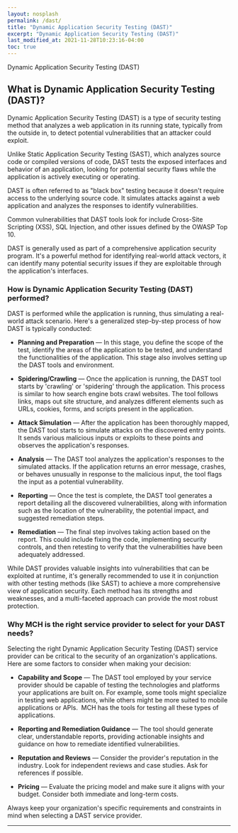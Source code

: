 ```yaml
---
layout: nosplash
permalink: /dast/
title: "Dynamic Application Security Testing (DAST)"
excerpt: "Dynamic Application Security Testing (DAST)"
last_modified_at: 2021-11-28T10:23:16-04:00
toc: true
---
```


Dynamic Application Security Testing (DAST)

## What is Dynamic Application Security Testing (DAST)? 

Dynamic Application Security Testing (DAST) is a type of security testing method that analyzes a web application in its running state, typically from the outside in, to detect potential vulnerabilities that an attacker could exploit.

Unlike Static Application Security Testing (SAST), which analyzes source code or compiled versions of code, DAST tests the exposed interfaces and behavior of an application, looking for potential security flaws while the application is actively executing or operating.

DAST is often referred to as "black box" testing because it doesn't require access to the underlying source code. It simulates attacks against a web application and analyzes the responses to identify vulnerabilities.

Common vulnerabilities that DAST tools look for include Cross-Site Scripting (XSS), SQL Injection, and other issues defined by the OWASP Top 10.

DAST is generally used as part of a comprehensive application security program. It's a powerful method for identifying real-world attack vectors, it can identify many potential security issues if they are exploitable through the application's interfaces.

### How is Dynamic Application Security Testing (DAST) performed?

DAST is performed while the application is running, thus simulating a real-world attack scenario. Here's a generalized step-by-step process of how DAST is typically conducted:

- **Planning and Preparation** — In this stage, you define the scope of the test, identify the areas of the application to be tested, and understand the functionalities of the application. This stage also involves setting up the DAST tools and environment.

- **Spidering/Crawling** — Once the application is running, the DAST tool starts by 'crawling' or 'spidering' through the application. This process is similar to how search engine bots crawl websites. The tool follows links, maps out site structure, and analyzes different elements such as URLs, cookies, forms, and scripts present in the application.

- **Attack Simulation** — After the application has been thoroughly mapped, the DAST tool starts to simulate attacks on the discovered entry points. It sends various malicious inputs or exploits to these points and observes the application's responses.

- **Analysis** — The DAST tool analyzes the application's responses to the simulated attacks. If the application returns an error message, crashes, or behaves unusually in response to the malicious input, the tool flags the input as a potential vulnerability.

- **Reporting** — Once the test is complete, the DAST tool generates a report detailing all the discovered vulnerabilities, along with information such as the location of the vulnerability, the potential impact, and suggested remediation steps.

- **Remediation** — The final step involves taking action based on the report. This could include fixing the code, implementing security controls, and then retesting to verify that the vulnerabilities have been adequately addressed.

While DAST provides valuable insights into vulnerabilities that can be exploited at runtime, it's generally recommended to use it in conjunction with other testing methods (like SAST) to achieve a more comprehensive view of application security. Each method has its strengths and weaknesses, and a multi-faceted approach can provide the most robust protection.

### Why MCH is the right service provider to select for your DAST needs?

Selecting the right Dynamic Application Security Testing (DAST) service provider can be critical to the security of an organization's applications. Here are some factors to consider when making your decision:

- **Capability and Scope** — The DAST tool employed by your service provider should be capable of testing the technologies and platforms your applications are built on. For example, some tools might specialize in testing web applications, while others might be more suited to mobile applications or APIs.  MCH has the tools for testing all these types of applications.

- **Reporting and Remediation Guidance** — The tool should generate clear, understandable reports, providing actionable insights and guidance on how to remediate identified vulnerabilities.

- **Reputation and Reviews** — Consider the provider's reputation in the industry. Look for independent reviews and case studies. Ask for references if possible.

- **Pricing** — Evaluate the pricing model and make sure it aligns with your budget. Consider both immediate and long-term costs.

Always keep your organization's specific requirements and constraints in mind when selecting a DAST service provider.

---
